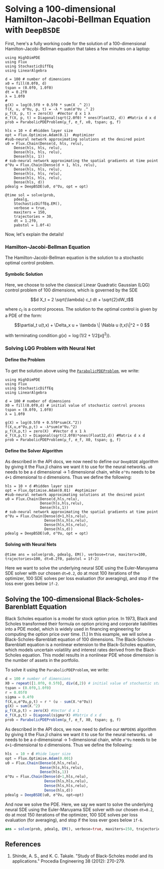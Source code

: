 # Solving a 100-dimensional Hamilton-Jacobi-Bellman Equation with `DeepBSDE`

First, here's a fully working code for the solution of a 100-dimensional
Hamilton-Jacobi-Bellman equation that takes a few minutes on a laptop:

```@example deepbsde
using HighDimPDE
using Flux
using StochasticDiffEq
using LinearAlgebra

d = 100 # number of dimensions
x0 = fill(0.0f0, d)
tspan = (0.0f0, 1.0f0)
dt = 0.2f0
λ = 1.0f0
#
g(X) = log(0.5f0 + 0.5f0 * sum(X .^ 2))
f(X, u, σᵀ∇u, p, t) = -λ * sum(σᵀ∇u .^ 2)
μ_f(X, p, t) = zero(X)  #Vector d x 1 λ
σ_f(X, p, t) = Diagonal(sqrt(2.0f0) * ones(Float32, d)) #Matrix d x d
prob = ParabolicPDEProblem(μ_f, σ_f, x0, tspan; g, f)

hls = 10 + d #hidden layer size
opt = Flux.Optimise.Adam(0.1)  #optimizer
#sub-neural network approximating solutions at the desired point
u0 = Flux.Chain(Dense(d, hls, relu),
    Dense(hls, hls, relu),
    Dense(hls, hls, relu),
    Dense(hls, 1))
# sub-neural network approximating the spatial gradients at time point
σᵀ∇u = Flux.Chain(Dense(d + 1, hls, relu),
    Dense(hls, hls, relu),
    Dense(hls, hls, relu),
    Dense(hls, hls, relu),
    Dense(hls, d))
pdealg = DeepBSDE(u0, σᵀ∇u, opt = opt)

@time sol = solve(prob,
    pdealg,
    StochasticDiffEq.EM(),
    verbose = true,
    maxiters = 150,
    trajectories = 30,
    dt = 1.2f0,
    pabstol = 1.0f-4)

```

Now, let's explain the details!

### Hamilton-Jacobi-Bellman Equation

The Hamilton-Jacobi-Bellman equation is the solution to a stochastic optimal
control problem.

#### Symbolic Solution

Here, we choose to solve the classical Linear Quadratic Gaussian
(LQG) control problem of 100 dimensions, which is governed by the SDE

```math
d X_t = 2 \sqrt{\lambda} c_t dt + \sqrt{2}dW_t
```
where $c_t$ is a control process. The solution to the optimal control is given by a PDE of the form:

```math
\partial_t u(t,x) + \Delta_x u + \lambda \| \Nabla u (t,x)\|^2 = 0 
```

with terminating condition $g(x) = \log(1/2 + 1/2 \|x\|^2))$.

### Solving LQG Problem with Neural Net

#### Define the Problem

To get the solution above using the [`ParabolicPDEProblem`](@ref), we write:

```@example deepbsde2
using HighDimPDE
using Flux
using StochasticDiffEq
using LinearAlgebra

d = 100 # number of dimensions
X0 = fill(0.0f0,d) # initial value of stochastic control process
tspan = (0.0f0, 1.0f0)
λ = 1.0f0

g(X) = log(0.5f0 + 0.5f0*sum(X.^2))
f(X,u,σᵀ∇u,p,t) = -λ*sum(σᵀ∇u.^2)
μ_f(X,p,t) = zero(X)  #Vector d x 1 λ
σ_f(X,p,t) = Diagonal(sqrt(2.0f0)*ones(Float32,d)) #Matrix d x d
prob = ParabolicPDEProblem(μ_f, σ_f, X0, tspan; g, f)
```

#### Define the Solver Algorithm

As described in the API docs, we now need to define our `DeepBSDE` algorithm
by giving it the Flux.jl chains we want it to use for the neural networks.
`u0` needs to be a `d` dimensional -> 1 dimensional chain, while `σᵀ∇u`
needs to be `d+1` dimensional to `d` dimensions. Thus we define the following:

```@example deepbsde2
hls = 10 + d #hidden layer size
opt = Flux.Optimise.Adam(0.01)  #optimizer
#sub-neural network approximating solutions at the desired point
u0 = Flux.Chain(Dense(d,hls,relu),
                Dense(hls,hls,relu),
                Dense(hls,1))
# sub-neural network approximating the spatial gradients at time point
σᵀ∇u = Flux.Chain(Dense(d+1,hls,relu),
                  Dense(hls,hls,relu),
                  Dense(hls,hls,relu),
                  Dense(hls,d))
pdealg = DeepBSDE(u0, σᵀ∇u, opt = opt)
```

#### Solving with Neural Nets

```@example deepbsde2
@time ans = solve(prob, pdealg, EM(), verbose=true, maxiters=100, trajectories=100, dt=0.2f0, pabstol = 1f-2)

```

Here we want to solve the underlying neural
SDE using the Euler-Maruyama SDE solver with our chosen `dt=0.2`, do at most
100 iterations of the optimizer, 100 SDE solves per loss evaluation (for averaging),
and stop if the loss ever goes below `1f-2`.

## Solving the 100-dimensional Black-Scholes-Barenblatt Equation

Black Scholes equation is a model for stock option price.
In 1973, Black and Scholes transformed their formula on option pricing and corporate liabilities into a PDE model, which is widely used in financing engineering for computing the option price over time. [1.]
In this example, we will solve a Black-Scholes-Barenblatt equation of 100 dimensions.
The Black-Scholes-Barenblatt equation is a nonlinear extension to the Black-Scholes
equation, which models uncertain volatility and interest rates derived from the
Black-Scholes equation. This model results in a nonlinear PDE whose dimension
is the number of assets in the portfolio.

To solve it using the `ParabolicPDEProblem`, we write:

```julia
d = 100 # number of dimensions
X0 = repeat([1.0f0, 0.5f0], div(d,2)) # initial value of stochastic state
tspan = (0.0f0,1.0f0)
r = 0.05f0
sigma = 0.4f0
f(X,u,σᵀ∇u,p,t) = r * (u - sum(X.*σᵀ∇u))
g(X) = sum(X.^2)
μ_f(X,p,t) = zero(X) #Vector d x 1
σ_f(X,p,t) = Diagonal(sigma*X) #Matrix d x d
prob = ParabolicPDEProblem(μ_f, σ_f, X0, tspan; g, f)
```

As described in the API docs, we now need to define our `NNPDENS` algorithm
by giving it the Flux.jl chains we want it to use for the neural networks.
`u0` needs to be a `d`-dimensional -> 1-dimensional chain, while `σᵀ∇u`
needs to be `d+1`-dimensional to `d` dimensions. Thus we define the following:

```julia
hls  = 10 + d #hide layer size
opt = Flux.Optimise.Adam(0.001)
u0 = Flux.Chain(Dense(d,hls,relu),
                Dense(hls,hls,relu),
                Dense(hls,1))
σᵀ∇u = Flux.Chain(Dense(d+1,hls,relu),
                  Dense(hls,hls,relu),
                  Dense(hls,hls,relu),
                  Dense(hls,d))
pdealg = DeepBSDE(u0, σᵀ∇u, opt=opt)
```

And now we solve the PDE. Here, we say we want to solve the underlying neural
SDE using the Euler-Maruyama SDE solver with our chosen `dt=0.2`, do at most
150 iterations of the optimizer, 100 SDE solves per loss evaluation (for averaging),
and stop if the loss ever goes below `1f-6`.

```julia
ans = solve(prob, pdealg, EM(), verbose=true, maxiters=150, trajectories=100, dt=0.2f0)
```

## References

1. Shinde, A. S., and K. C. Takale. "Study of Black-Scholes model and its applications." Procedia Engineering 38 (2012): 270-279.
